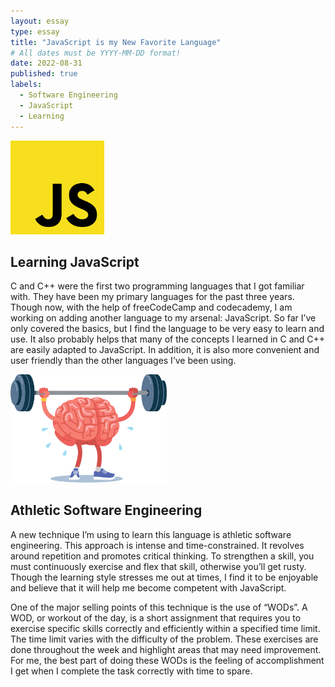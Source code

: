 ```yaml
---
layout: essay
type: essay
title: "JavaScript is my New Favorite Language"
# All dates must be YYYY-MM-DD format!
date: 2022-08-31
published: true
labels:
  - Software Engineering
  - JavaScript
  - Learning
---
```


<img width="150px" class="rounded float-start pe-4" src="../img/javascript/javascriptlogo.png">

## Learning JavaScript

C and C++ were the first two programming languages that I got familiar with. They have been my primary languages for the past three years. Though now, with the help of freeCodeCamp and codecademy, I am working on adding another language to my arsenal: JavaScript. So far I’ve only covered the basics, but I find the language to be very easy to learn and use. It also probably helps that many of the concepts I learned in C and C++ are easily adapted to JavaScript. In addition, it is also more convenient and user friendly than the other languages I’ve been using.

<img width="250px" class="rounded float-start pe-4" src="../img/javascript/brainexercise.jpg">

## Athletic Software Engineering

A new technique I’m using to learn this language is athletic software engineering. This approach is intense and time-constrained. It revolves around repetition and promotes critical thinking. To strengthen a skill, you must continuously exercise and flex that skill, otherwise you’ll get rusty. Though the learning style stresses me out at times, I find it to be enjoyable and believe that it will help me become competent with JavaScript.

One of the major selling points of this technique is the use of “WODs”. A WOD, or workout of the day, is a short assignment that requires you to exercise specific skills correctly and efficiently within a specified time limit. The time limit varies with the difficulty of the problem. These exercises are done throughout the week and highlight areas that may need improvement. For me, the best part of doing these WODs is the feeling of accomplishment I get when I complete the task correctly with time to spare.
